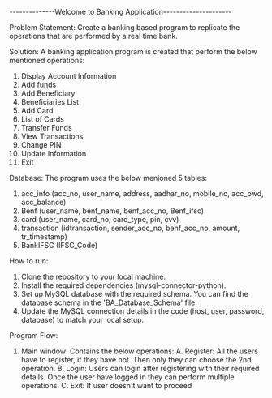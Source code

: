 --------------Welcome to Banking Application---------------------

Problem Statement:
Create a banking based program to replicate the operations that are performed by a real time bank.

Solution:
A banking application program is created that perform the below  mentioned operations:
1. Display Account Information
2. Add funds
3. Add Beneficiary
4. Beneficiaries List 
5. Add Card
6. List of Cards
7. Transfer Funds
8. View Transactions
9. Change PIN
10. Update Information
0. Exit

Database:
The program uses the below menioned 5 tables:
1. acc_info (acc_no, user_name, address, aadhar_no, mobile_no, acc_pwd, acc_balance)
2. Benf (user_name, benf_name, benf_acc_no, Benf_ifsc)
3. card (user_name, card_no, card_type, pin, cvv)
4. transaction (idtransaction, sender_acc_no, benf_acc_no, amount, tr_timestamp)
5. BankIFSC (IFSC_Code)

How to run:
1. Clone the repository to your local machine.
2. Install the required dependencies (mysql-connector-python).
3. Set up MySQL database with the required schema. You can find the database schema in the      'BA_Database_Schema' file.
4. Update the MySQL connection details in the code (host, user, password, database) to match your local setup.

Program Flow:
1. Main window:
	Contains the below operations:
	A. Register: All the users have to register, if they have not. Then only they can choose 			the 2nd operation.
	B. Login: Users can login after registering with their required details.
		Once the user have logged in they can perform multiple operations.
	C. Exit: If user doesn't want to proceed 
